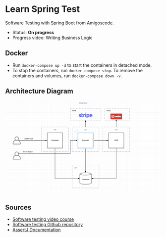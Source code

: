# Learn Spring Test

Software Testing with Spring Boot from Amigoscode.

- Status: __On progress__
- Progress video: Writing Business Logic

## Docker

- Run `docker-compose up -d` to start the containers in detached mode.
- To stop the containers, run `docker-compose stop`. To remove the containers and volumes, run `docker-compose down -v`.

## Architecture Diagram

![Architecture Diagram](/images/software-testing-project.png "Architecture Diagram")

## Sources

- [Software testing video course](https://app.amigoscode.com/p/software-testing)
- [Software testing Github repository](https://github.com/amigoscode/software-testing)
- [AssertJ Documentation](https://assertj.github.io/doc)
